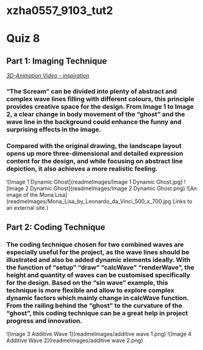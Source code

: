 # xzha0557_9103_tut2

# Quiz 8

## Part 1: Imaging Technique
*[3D-Animation Video - inspiration](https://www.youtube.com/watch?v=nPCD7OciF7A)* 

### “The Scream” can be divided into plenty of abstract and complex wave lines filling with different colours, this principle provides creative space for the design.  From Image 1 to Image 2, a clear change in body movement of the “ghost” and the wave line in the background could enhance the funny and surprising effects in the image. 

### Compared with the original drawing, the landscape layout opens up more three-dimensional and detailed expression content for the design, and while focusing on abstract line depiction, it also achieves a more realistic feeling. 

![Image 1 Dynamic Ghost](readmeImages/Image 1 Dynamic Ghost.jpg)
![Image 2 Dynamic Ghost](readmeImages/Image 2 Dynamic Ghost.png)
![An image of the Mona Lisa](readmeImages/Mona_Lisa_by_Leonardo_da_Vinci_500_x_700.jpg
Links to an external site.)
## Part 2: Coding Technique

### The coding technique chosen for two combined waves are especially useful for the project, as the wave lines should be illustrated and also be added dynamic elements ideally. With the function of “setup” “draw” “calcWave” “renderWave”, the height and quantity of waves can be customised specifically for the design. Based on the “sin wave” example, this technique is more flexible and allow to explore complex dynamic factors which mainly change in calcWave function. From the railing behind the “ghost” to the curvature of the “ghost”, this coding technique can be a great help in project progress and innovation.

![Image 3 Additive Wave 1](readmeImages/additive wave 1.png)
![Image 4 Additive Wave 2](readmeImages/additive wave 2.png)
